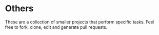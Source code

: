 # Others

These are a collection of smaller projects that perform specific tasks. Feel free to fork, clone, edit and generate pull requests.
